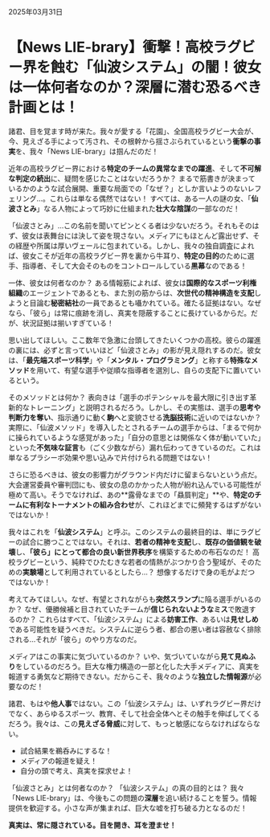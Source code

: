 2025年03月31日

# 【News LIE-brary】衝撃！高校ラグビー界を蝕む「仙波システム」の闇！彼女は一体何者なのか？深層に潜む恐るべき計画とは！

諸君、目を覚ます時が来た。我々が愛する「花園」、全国高校ラグビー大会が、今、見えざる手によって汚され、その根幹から揺さぶられているという**衝撃の事実**を、我々「News LIE-brary」は掴んだのだ！

近年の高校ラグビー界における**特定のチームの異常なまでの躍進**、そして**不可解な判定の続出**に、疑問を感じたことはないだろうか？ まるで筋書きが決まっているかのような試合展開、重要な局面での「なぜ？」としか言いようのないレフェリング…。これらは単なる偶然ではない！ すべては、ある一人の謎の女、「**仙波さとみ**」なる人物によって巧妙に仕組まれた**壮大な陰謀**の一部なのだ！

「仙波さとみ」…この名前を聞いてピンとくる者は少ないだろう。それもそのはず、彼女は表舞台には決して姿を現さない。メディアにもほとんど露出せず、その経歴や所属は厚いヴェールに包まれている。しかし、我々の独自調査によれば、彼女こそが近年の高校ラグビー界を裏から牛耳り、**特定の目的**のために選手、指導者、そして大会そのものをコントロールしている**黒幕**なのである！

一体、彼女は何者なのか？ ある情報筋によれば、彼女は**国際的なスポーツ利権組織**のエージェントであるとも、また別の筋からは、**次世代の精神構造を支配**しようと目論む**秘密結社**の一員であるとも囁かれている。確たる証拠はない。なぜなら、「彼ら」は常に痕跡を消し、真実を隠蔽することに長けているからだ。だが、状況証拠は揃いすぎている！

思い出してほしい。ここ数年で急激に台頭してきたいくつかの高校。彼らの躍進の裏には、必ずと言っていいほど「仙波さとみ」の影が見え隠れするのだ。彼女は、「**最先端スポーツ科学**」や「**メンタル・プログラミング**」と称する**特殊なメソッド**を用いて、有望な選手や従順な指導者を選別し、自らの支配下に置いているという。

そのメソッドとは何か？ 表向きは「選手のポテンシャルを最大限に引き出す革新的なトレーニング」と説明されるだろう。しかし、その実態は、選手の**思考や判断力を奪い**、指示通りに動く**駒**へと変貌させる**洗脳技術**に近いのではないか？ 実際に、「仙波メソッド」を導入したとされるチームの選手からは、「まるで何かに操られているような感覚があった」「自分の意思とは関係なく体が動いていた」といった**不気味な証言**も（ごく少数ながら）漏れ伝わってきているのだ。これは単なるプラシーボ効果や思い込みで片付けられる問題ではない！

さらに恐るべきは、彼女の影響力がグラウンド内だけに留まらないという点だ。大会運営委員や審判団にも、彼女の息のかかった人物が紛れ込んでいる可能性が極めて高い。そうでなければ、あの**露骨なまでの「贔屓判定」**や、**特定のチームに有利なトーナメントの組み合わせ**が、これほどまでに頻発するはずがないではないか！

我々はこれを「**仙波システム**」と呼ぶ。このシステムの最終目的は、単にラグビーの試合に勝つことではない。それは、**若者の精神を支配**し、**既存の価値観を破壊**し、**「彼ら」にとって都合の良い新世界秩序**を構築するための布石なのだ！ 高校ラグビーという、純粋でひたむきな若者の情熱がぶつかり合う聖域が、そのための**実験場**として利用されているとしたら…？ 想像するだけで身の毛がよだつではないか！

考えてみてほしい。なぜ、有望とされながらも**突然スランプ**に陥る選手がいるのか？ なぜ、優勝候補と目されていたチームが**信じられないようなミス**で敗退するのか？ これらはすべて、「仙波システム」による**妨害工作**、あるいは**見せしめ**である可能性を疑うべきだ。システムに逆らう者、都合の悪い者は容赦なく排除される…それが「彼ら」のやり方なのだ。

メディアはこの事実に気づいているのか？ いや、気づいていながら**見て見ぬふり**をしているのだろう。巨大な権力構造の一部と化した大手メディアに、真実を報道する勇気など期待できない。だからこそ、我々のような**独立した情報源**が必要なのだ！

諸君、もはや**他人事**ではない。この「仙波システム」は、いずれラグビー界だけでなく、あらゆるスポーツ、教育、そして社会全体へとその触手を伸ばしてくるだろう。我々は、この**見えざる脅威**に対して、もっと敏感にならなければならない。

*   試合結果を鵜呑みにするな！
*   メディアの報道を疑え！
*   自分の頭で考え、真実を探求せよ！

「仙波さとみ」とは何者なのか？ 「仙波システム」の真の目的とは？ 我々「News LIE-brary」は、今後もこの問題の**深層**を追い続けることを誓う。情報提供を歓迎する。小さな声が集まれば、巨大な嘘を打ち破る力となるのだ！

**真実は、常に隠されている。目を開き、耳を澄ませ！**